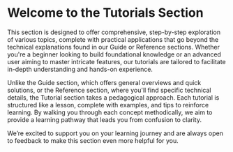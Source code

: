 # Welcome to the Tutorials Section

This section is designed to offer comprehensive, step-by-step exploration of various topics, complete with practical applications that go beyond the technical explanations found in our Guide or Reference sections. Whether you're a beginner looking to build foundational knowledge or an advanced user aiming to master intricate features, our tutorials are tailored to facilitate in-depth understanding and hands-on experience.

Unlike the Guide section, which offers general overviews and quick solutions, or the Reference section, where you'll find specific technical details, the Tutorial section takes a pedagogical approach. Each tutorial is structured like a lesson, complete with examples, and tips to reinforce learning. By walking you through each concept methodically, we aim to provide a learning pathway that leads you from confusion to clarity.

We’re excited to support you on your learning journey and are always open to feedback to make this section even more helpful for you.